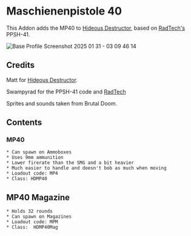 # Maschienenpistole 40

This Addon adds the MP40 to [Hideous Destructor](https://codeberg.org/mc776/HideousDestructor), based on [RadTech's](https://github.com/swampyrad/RadTechWeaponsPack) PPSH-41.

![Base Profile Screenshot 2025 01 31 - 03 09 46 14](https://github.com/user-attachments/assets/9485acdb-242b-480a-a481-440a5eb6872a)

## Credits

Matt for [Hideous Destructor](https://codeberg.org/mc776/HideousDestructor).

Swampyrad for the PPSH-41 code and [RadTech](https://github.com/swampyrad/RadTechWeaponsPack)

Sprites and sounds taken from Brutal Doom.

## Contents

### MP40

    * Can spawn on Ammoboxes
    * Uses 9mm ammunition
    * Lower firerate than the SMG and a bit heavier
    * Much easier to handle and doesn't bob as much when moving
    * Loadout code: MP4
    * Class: HDMP40

    
## MP40 Magazine

    * Holds 32 rounds
    * Can spawn on Magazines
    * Loadout code: MPM
    * Class:  HDMP40Mag
